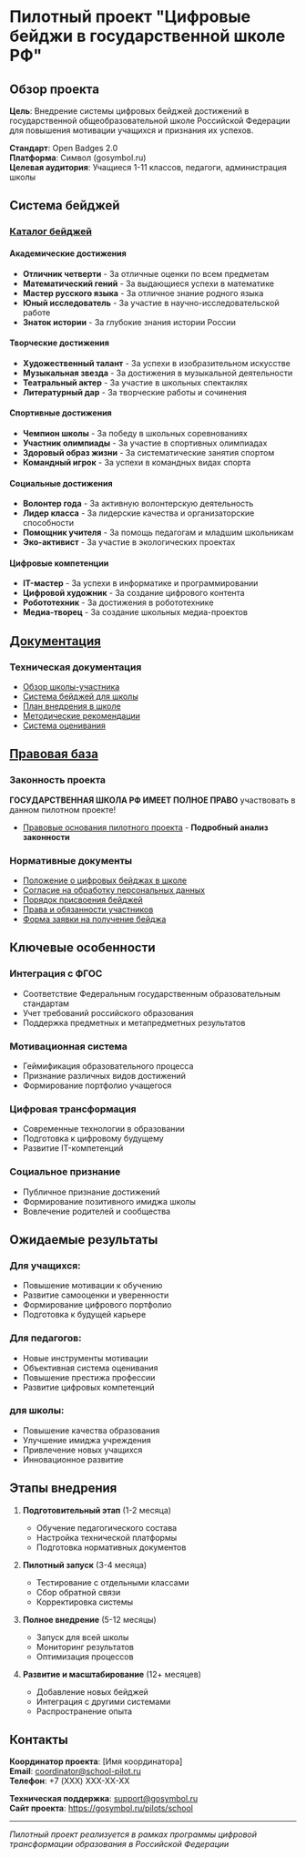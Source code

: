 ﻿# Пилотный проект "Цифровые бейджи в государственной школе РФ"

## Обзор проекта

**Цель**: Внедрение системы цифровых бейджей достижений в государственной общеобразовательной школе Российской Федерации для повышения мотивации учащихся и признания их успехов.

**Стандарт**: Open Badges 2.0  
**Платформа**: Символ (gosymbol.ru)  
**Целевая аудитория**: Учащиеся 1-11 классов, педагоги, администрация школы

## Система бейджей

### [Каталог бейджей](бейджи/)

#### Академические достижения
- **Отличник четверти** - За отличные оценки по всем предметам
- **Математический гений** - За выдающиеся успехи в математике  
- **Мастер русского языка** - За отличное знание родного языка
- **Юный исследователь** - За участие в научно-исследовательской работе
- **Знаток истории** - За глубокие знания истории России

#### Творческие достижения
- **Художественный талант** - За успехи в изобразительном искусстве
- **Музыкальная звезда** - За достижения в музыкальной деятельности
- **Театральный актер** - За участие в школьных спектаклях
- **Литературный дар** - За творческие работы и сочинения

#### Спортивные достижения  
- **Чемпион школы** - За победу в школьных соревнованиях
- **Участник олимпиады** - За участие в спортивных олимпиадах
- **Здоровый образ жизни** - За систематические занятия спортом
- **Командный игрок** - За успехи в командных видах спорта

#### Социальные достижения
- **Волонтер года** - За активную волонтерскую деятельность
- **Лидер класса** - За лидерские качества и организаторские способности
- **Помощник учителя** - За помощь педагогам и младшим школьникам
- **Эко-активист** - За участие в экологических проектах

#### Цифровые компетенции
- **IT-мастер** - За успехи в информатике и программировании
- **Цифровой художник** - За создание цифрового контента
- **Робототехник** - За достижения в робототехнике
- **Медиа-творец** - За создание школьных медиа-проектов

## [Документация](документы/)

### Техническая документация
- [Обзор школы-участника](документы/01-обзор-школы.md)
- [Система бейджей для школы](документы/02-система-школьных-бейджей.md)
- [План внедрения в школе](документы/03-план-внедрения-школа.md)
- [Методические рекомендации](документы/04-методические-рекомендации.md)
- [Система оценивания](документы/05-система-оценивания.md)

## [Правовая база](правовые-документы/)

### Законность проекта
**ГОСУДАРСТВЕННАЯ ШКОЛА РФ ИМЕЕТ ПОЛНОЕ ПРАВО** участвовать в данном пилотном проекте!
- [Правовые основания пилотного проекта](правовые-документы/00-правовые-основания-пилота.md) - **Подробный анализ законности**

### Нормативные документы
- [Положение о цифровых бейджах в школе](правовые-документы/01-положение-о-бейджах.md)
- [Согласие на обработку персональных данных](правовые-документы/02-согласие-пд.md)
- [Порядок присвоения бейджей](правовые-документы/03-порядок-присвоения.md)
- [Права и обязанности участников](правовые-документы/04-права-обязанности.md)
- [Форма заявки на получение бейджа](правовые-документы/05-форма-заявки.md)

## Ключевые особенности

### **Интеграция с ФГОС**
- Соответствие Федеральным государственным образовательным стандартам
- Учет требований российского образования
- Поддержка предметных и метапредметных результатов

### **Мотивационная система**
- Геймификация образовательного процесса  
- Признание различных видов достижений
- Формирование портфолио учащегося

### **Цифровая трансформация**
- Современные технологии в образовании
- Подготовка к цифровому будущему
- Развитие IT-компетенций

### **Социальное признание**
- Публичное признание достижений
- Формирование позитивного имиджа школы
- Вовлечение родителей и сообщества

## Ожидаемые результаты

### Для учащихся:
- Повышение мотивации к обучению
- Развитие самооценки и уверенности
- Формирование цифрового портфолио
- Подготовка к будущей карьере

### Для педагогов:
- Новые инструменты мотивации
- Объективная система оценивания
- Повышение престижа профессии
- Развитие цифровых компетенций

### для школы:
- Повышение качества образования
- Улучшение имиджа учреждения  
- Привлечение новых учащихся
- Инновационное развитие

## Этапы внедрения

1. **Подготовительный этап** (1-2 месяца)
   - Обучение педагогического состава
   - Настройка технической платформы
   - Подготовка нормативных документов

2. **Пилотный запуск** (3-4 месяца)  
   - Тестирование с отдельными классами
   - Сбор обратной связи
   - Корректировка системы

3. **Полное внедрение** (5-12 месяцы)
   - Запуск для всей школы
   - Мониторинг результатов
   - Оптимизация процессов

4. **Развитие и масштабирование** (12+ месяцев)
   - Добавление новых бейджей
   - Интеграция с другими системами
   - Распространение опыта

## Контакты

**Координатор проекта**: [Имя координатора]  
**Email**: coordinator@school-pilot.ru  
**Телефон**: +7 (XXX) XXX-XX-XX

**Техническая поддержка**: support@gosymbol.ru  
**Сайт проекта**: https://gosymbol.ru/pilots/school

---

*Пилотный проект реализуется в рамках программы цифровой трансформации образования в Российской Федерации*



